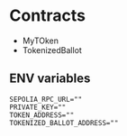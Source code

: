 # Contracts

- MyTOken
- TokenizedBallot

## ENV variables

```
SEPOLIA_RPC_URL=""
PRIVATE_KEY=""
TOKEN_ADDRESS=""
TOKENIZED_BALLOT_ADDRESS=""
```